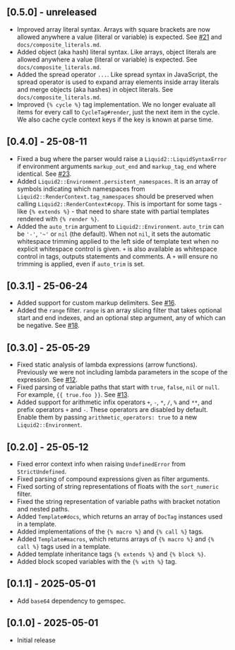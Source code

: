 ## [0.5.0] - unreleased

- Improved array literal syntax. Arrays with square brackets are now allowed anywhere a value (literal or variable) is expected. See [#21](https://github.com/jg-rp/ruby-liquid2/issues/21) and `docs/composite_literals.md`.
- Added object (aka hash) literal syntax. Like arrays, object literals are allowed anywhere a value (literal or variable) is expected. See `docs/composite_literals.md`.
- Added the spread operator `...`. Like spread syntax in JavaScript, the spread operator is used to expand array elements inside array literals and merge objects (aka hashes) in object literals. See `docs/composite_literals.md`.
- Improved `{% cycle %}` tag implementation. We no longer evaluate all items for every call to `CycleTag#render`, just the next item in the cycle. We also cache cycle context keys if the key is known at parse time.

## [0.4.0] - 25-08-11

- Fixed a bug where the parser would raise a `Liquid2::LiquidSyntaxError` if environment arguments `markup_out_end` and `markup_tag_end` where identical. See [#23](https://github.com/jg-rp/ruby-liquid2/issues/23).
- Added `Liquid2::Environment.persistent_namespaces`. It is an array of symbols indicating which namespaces from `Liquid2::RenderContext.tag_namespaces` should be preserved when calling `Liquid2::RenderContext#copy`. This is important for some tags - like `{% extends %}` - that need to share state with partial templates rendered with `{% render %}`.
- Added the `auto_trim` argument to `Liquid2::Environment`. `auto_trim` can be `'-'`, `'~'` or `nil` (the default). When not `nil`, it sets the automatic whitespace trimming applied to the left side of template text when no explicit whitespace control is given. `+` is also available as whitespace control in tags, outputs statements and comments. A `+` will ensure no trimming is applied, even if `auto_trim` is set.

## [0.3.1] - 25-06-24

- Added support for custom markup delimiters. See [#16](https://github.com/jg-rp/ruby-liquid2/pull/16).
- Added the `range` filter. `range` is an array slicing filter that takes optional start and end indexes, and an optional step argument, any of which can be negative. See [#18](https://github.com/jg-rp/ruby-liquid2/pull/18).

## [0.3.0] - 25-05-29

- Fixed static analysis of lambda expressions (arrow functions). Previously we were not including lambda parameters in the scope of the expression. See [#12](https://github.com/jg-rp/ruby-liquid2/issues/12).
- Fixed parsing of variable paths that start with `true`, `false`, `nil` or `null`. For example, `{{ true.foo }}`. See [#13](https://github.com/jg-rp/ruby-liquid2/issues/13).
- Added support for arithmetic infix operators `+`, `-`, `*`, `/`, `%` and `**`, and prefix operators `+` and `-`. These operators are disabled by default. Enable them by passing `arithmetic_operators: true` to a new `Liquid2::Environment`.

## [0.2.0] - 25-05-12

- Fixed error context info when raising `UndefinedError` from `StrictUndefined`.
- Fixed parsing of compound expressions given as filter arguments.
- Fixed sorting of string representations of floats with the `sort_numeric` filter.
- Fixed the string representation of variable paths with bracket notation and nested paths.
- Added `Template#docs`, which returns an array of `DocTag` instances used in a template.
- Added implementations of the `{% macro %}` and `{% call %}` tags.
- Added `Template#macros`, which returns arrays of `{% macro %}` and `{% call %}` tags used in a template.
- Added template inheritance tags `{% extends %}` and `{% block %}`.
- Added block scoped variables with the `{% with %}` tag.

## [0.1.1] - 2025-05-01

- Add `base64` dependency to gemspec.

## [0.1.0] - 2025-05-01

- Initial release
